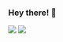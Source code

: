 <!-- intro -->
### Hey there! 👋

<!-- skills & experience -->


<!-- currently working on -->


<!-- currently learning -->


<!-- contacts -->
[![](/email.png)](mailto:clint.career@gmail.com)
[![](/linkedin.png)](https://www.linkedin.com/in/clint-galvez/)
<!-- [![](/insta.png)](hhttps://www.instagram.com/crosoar.clint/) -->
<!-- Personal Website: clintgalvez.com -->

<!--
**ClintGalvez/ClintGalvez** is a ✨ _special_ ✨ repository because its `README.md` (this file) appears on your GitHub profile.

Here are some ideas to get you started:

- 🔭 I’m currently working on ...
- 🌱 I’m currently learning ...
- 👯 I’m looking to collaborate on ...
- 🤔 I’m looking for help with ...
- 💬 Ask me about ...
- 📫 How to reach me: ...
- 😄 Pronouns: ...
- ⚡ Fun fact: ...
-->
